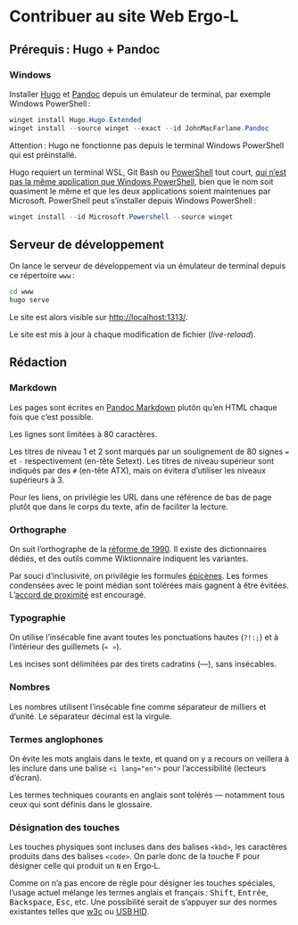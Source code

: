 Contribuer au site Web Ergo‑L
================================================================================


Prérequis : Hugo + Pandoc
--------------------------------------------------------------------------------

### Windows

Installer [Hugo] et [Pandoc] depuis un émulateur de terminal, par exemple
Windows PowerShell :

```powershell
winget install Hugo.Hugo.Extended
winget install --source winget --exact --id JohnMacFarlane.Pandoc
```

Attention : Hugo ne fonctionne pas depuis le terminal Windows PowerShell qui est
préinstallé.

Hugo requiert un terminal WSL, Git Bash ou [PowerShell] tout court, [qui n’est
pas la même application que Windows PowerShell][WindowsPS], bien que le nom soit
quasiment le même et que les deux applications soient maintenues par Microsoft.
PowerShell peut s’installer depuis Windows PowerShell :

```powershell
winget install --id Microsoft.Powershell --source winget
```

[Hugo]:       https://gohugo.io/installation/windows/
[Pandoc]:     https://pandoc.org/installing.html#windows
[PowerShell]: https://learn.microsoft.com/en-us/powershell/scripting/install/installing-powershell-on-windows
[WindowsPS]:  https://learn.microsoft.com/en-us/powershell/scripting/whats-new/differences-from-windows-powershell


Serveur de développement
--------------------------------------------------------------------------------

On lance le serveur de développement via un émulateur de terminal depuis ce
répertoire `www` :

```bash
cd www
hugo serve
```

Le site est alors visible sur <http://localhost:1313/>.

Le site est mis à jour à chaque modification de fichier
(<i lang="en">live-reload</i>).



Rédaction
--------------------------------------------------------------------------------

### Markdown

Les pages sont écrites en [Pandoc Markdown] plutôn qu’en HTML chaque fois que
c’est possible.

Les lignes sont limitées à 80 caractères.

Les titres de niveau 1 et 2 sont marqués par un soulignement de 80 signes `=` et
`-` respectivement (en-tête Setext). Les titres de niveau supérieur sont
indiqués par des `#` (en-tête ATX), mais on évitera d’utiliser les niveaux
supérieurs à 3.

Pour les liens, on privilégie les URL dans une référence de bas de page plutôt
que dans le corps du texte, afin de faciliter la lecture.

### Orthographe

On suit l’orthographe de la [réforme de 1990]. Il existe des dictionnaires
dédiés, et des outils comme Wiktionnaire indiquent les variantes.

Par souci d’inclusivité, on privilégie les formules [épicènes]. Les formes
condensées avec le point médian sont tolérées mais gagnent à être évitées.
L’[accord de proximité] est encouragé.

### Typographie

On utilise l’insécable fine avant toutes les ponctuations hautes (`?!:;`) et
à l’intérieur des guillemets (`« »`).

Les incises sont délimitées par des tirets cadratins (—), sans insécables.

### Nombres

Les nombres utilisent l’insécable fine comme séparateur de milliers et d’unité.
Le séparateur décimal est la virgule.

### Termes anglophones

On évite les mots anglais dans le texte, et quand on y a recours on veillera à
les inclure dans une balise `<i lang="en">` pour l’accessibilité (lecteurs
d’écran).

Les termes techniques courants en anglais sont tolérés — notamment tous ceux qui
sont définis dans le glossaire.

### Désignation des touches

Les touches physiques sont incluses dans des balises `<kbd>`, les caractères
produits dans des balises `<code>`. On parle donc de la touche <kbd>F</kbd> pour
désigner celle qui produit un `N` en Ergo‑L.

Comme on n’a pas encore de règle pour désigner les touches spéciales, l’usage
actuel mélange les termes anglais et français : <kbd>Shift</kbd>,
<kbd>Entrée</kbd>, <kbd>Backspace</kbd>, <kbd>Esc</kbd>, etc. Une possibilité
serait de s’appuyer sur des normes existantes telles que [w3c] ou [USB HID].


[épicènes]:            https://fr.wiktionary.org/wiki/épicène
[accord de proximité]: https://fr.wikipedia.org/wiki/Règle_de_proximité
[réforme de 1990]:     https://fr.wikipedia.org/wiki/Rectifications_orthographiques_du_français_en_1990

[Pandoc Markdown]:     https://pandoc.org/MANUAL.html#pandocs-markdown
[USB HID]:             https://www.usb.org/sites/default/files/hut1_5.pdf
[w3c]:                 https://w3c.github.io/uievents-code/#key-alphanumeric-writing-system
